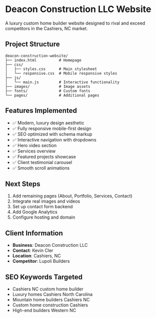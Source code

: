 # Deacon Construction LLC Website

A luxury custom home builder website designed to rival and exceed competitors in the Cashiers, NC market.

## Project Structure
```
deacon-construction-website/
├── index.html          # Homepage
├── css/
│   ├── styles.css      # Main stylesheet
│   └── responsive.css  # Mobile responsive styles
├── js/
│   └── main.js         # Interactive functionality
├── images/             # Image assets
├── fonts/              # Custom fonts
└── pages/              # Additional pages
```

## Features Implemented
- ✅ Modern, luxury design aesthetic
- ✅ Fully responsive mobile-first design
- ✅ SEO optimized with schema markup
- ✅ Interactive navigation with dropdowns
- ✅ Hero video section
- ✅ Services overview
- ✅ Featured projects showcase
- ✅ Client testimonial carousel
- ✅ Smooth scroll animations

## Next Steps
1. Add remaining pages (About, Portfolio, Services, Contact)
2. Integrate real images and videos
3. Set up contact form backend
4. Add Google Analytics
5. Configure hosting and domain

## Client Information
- **Business**: Deacon Construction LLC
- **Contact**: Kevin Cler
- **Location**: Cashiers, NC
- **Competitor**: Lupoli Builders

## SEO Keywords Targeted
- Cashiers NC custom home builder
- Luxury homes Cashiers North Carolina
- Mountain home builders Cashiers NC
- Custom home construction Cashiers
- High-end builders Western NC